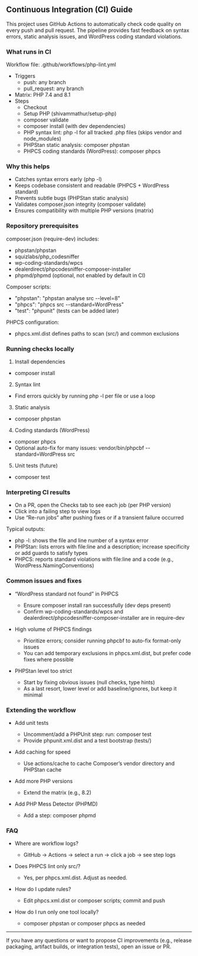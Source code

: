 ## Continuous Integration (CI) Guide

This project uses GitHub Actions to automatically check code quality on every push and pull request. The pipeline provides fast feedback on syntax errors, static analysis issues, and WordPress coding standard violations.

### What runs in CI

Workflow file: .github/workflows/php-lint.yml

- Triggers
  - push: any branch
  - pull_request: any branch
- Matrix: PHP 7.4 and 8.1
- Steps
  - Checkout
  - Setup PHP (shivammathur/setup-php)
  - composer validate
  - composer install (with dev dependencies)
  - PHP syntax lint: php -l for all tracked .php files (skips vendor and node_modules)
  - PHPStan static analysis: composer phpstan
  - PHPCS coding standards (WordPress): composer phpcs

### Why this helps

- Catches syntax errors early (php -l)
- Keeps codebase consistent and readable (PHPCS + WordPress standard)
- Prevents subtle bugs (PHPStan static analysis)
- Validates composer.json integrity (composer validate)
- Ensures compatibility with multiple PHP versions (matrix)

### Repository prerequisites

composer.json (require-dev) includes:
- phpstan/phpstan
- squizlabs/php_codesniffer
- wp-coding-standards/wpcs
- dealerdirect/phpcodesniffer-composer-installer
- phpmd/phpmd (optional, not enabled by default in CI)

Composer scripts:
- "phpstan": "phpstan analyse src --level=8"
- "phpcs": "phpcs src --standard=WordPress"
- "test": "phpunit" (tests can be added later)

PHPCS configuration:
- phpcs.xml.dist defines paths to scan (src/) and common exclusions

### Running checks locally

1) Install dependencies
- composer install

2) Syntax lint
- Find errors quickly by running php -l per file or use a loop

3) Static analysis
- composer phpstan

4) Coding standards (WordPress)
- composer phpcs
- Optional auto-fix for many issues: vendor/bin/phpcbf --standard=WordPress src

5) Unit tests (future)
- composer test

### Interpreting CI results

- On a PR, open the Checks tab to see each job (per PHP version)
- Click into a failing step to view logs
- Use “Re-run jobs” after pushing fixes or if a transient failure occurred

Typical outputs:
- php -l: shows the file and line number of a syntax error
- PHPStan: lists errors with file:line and a description; increase specificity or add guards to satisfy types
- PHPCS: reports standard violations with file:line and a code (e.g., WordPress.NamingConventions)

### Common issues and fixes

- “WordPress standard not found” in PHPCS
  - Ensure composer install ran successfully (dev deps present)
  - Confirm wp-coding-standards/wpcs and dealerdirect/phpcodesniffer-composer-installer are in require-dev

- High volume of PHPCS findings
  - Prioritize errors; consider running phpcbf to auto-fix format-only issues
  - You can add temporary exclusions in phpcs.xml.dist, but prefer code fixes where possible

- PHPStan level too strict
  - Start by fixing obvious issues (null checks, type hints)
  - As a last resort, lower level or add baseline/ignores, but keep it minimal

### Extending the workflow

- Add unit tests
  - Uncomment/add a PHPUnit step: run: composer test
  - Provide phpunit.xml.dist and a test bootstrap (tests/)

- Add caching for speed
  - Use actions/cache to cache Composer’s vendor directory and PHPStan cache

- Add more PHP versions
  - Extend the matrix (e.g., 8.2)

- Add PHP Mess Detector (PHPMD)
  - Add a step: composer phpmd

### FAQ

- Where are workflow logs?
  - GitHub → Actions → select a run → click a job → see step logs

- Does PHPCS lint only src/?
  - Yes, per phpcs.xml.dist. Adjust as needed.

- How do I update rules?
  - Edit phpcs.xml.dist or composer scripts; commit and push

- How do I run only one tool locally?
  - composer phpstan or composer phpcs as needed

---
If you have any questions or want to propose CI improvements (e.g., release packaging, artifact builds, or integration tests), open an issue or PR.

